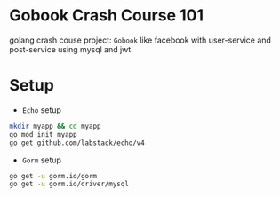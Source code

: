 # Gobook Crash Course 101
 golang crash couse project: `Gobook` like facebook  with user-service and post-service using mysql and jwt

# Setup

- `Echo` setup

```bash
mkdir myapp && cd myapp
go mod init myapp
go get github.com/labstack/echo/v4
```

- `Gorm` setup

```bash
go get -u gorm.io/gorm
go get -u gorm.io/driver/mysql
```

